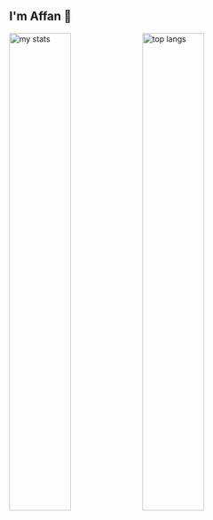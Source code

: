 ## I'm Affan 👋

<img alt="my stats" align="left" width="47%" src="https://github-readme-stats.vercel.app/api?username=fan1604"/>
<img alt="top langs" align="left" width="47%" src="https://github-readme-stats.vercel.app/api/top-langs/?username=fan1604&layout=compact"/>
